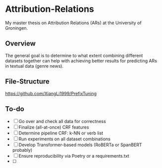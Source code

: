 # Attribution-Relations
My master thesis on Attribution Relations (ARs) at the University of Groningen. 

## Overview
The general goal is to determine to what extent combining different datasets together can help 
with achieving better results for predicting ARs in textual data (genre news).

## File-Structure
https://github.com/XiangLi1999/PrefixTuning

## To-do
- [ ] Go over and check all data for correctness
- [ ] Finalize (all-at-once) CRF features
- [ ] Determine pipeline CRF: k-NN or verb list
- [ ] Run experiments on all dataset combinations
- [ ] Develop Transformer-based models (RoBERTa or SpanBERT probably)
- [ ] Ensure reproducibility via Poetry or a requirements.txt
- [ ] 



